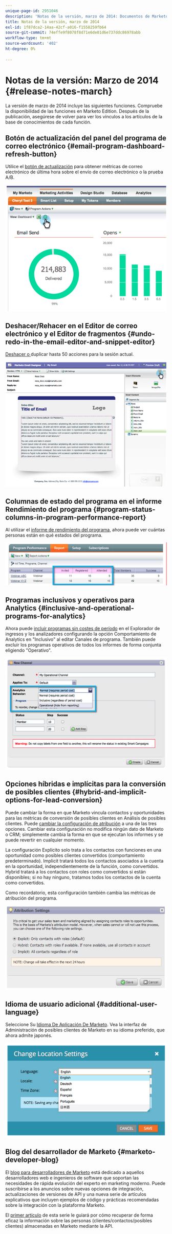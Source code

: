 ```yaml
---
unique-page-id: 2951046
description: 'Notas de la versión, marzo de 2014: Documentos de Marketo: Documentación del producto'
title: Notas de la versión, marzo de 2014
exl-id: 1f87dca2-14aa-42cf-a016-f1558259fb64
source-git-commit: 74effe9f8078f8d71e6de01d6e737ddc86978abb
workflow-type: tm+mt
source-wordcount: '402'
ht-degree: 0%

---
```


# Notas de la versión: Marzo de 2014 {#release-notes-march}

La versión de marzo de 2014 incluye las siguientes funciones. Compruebe la disponibilidad de las funciones en Marketo Edition. Después de la publicación, asegúrese de volver para ver los vínculos a los artículos de la base de conocimientos de cada función.

## Botón de actualización del panel del programa de correo electrónico {#email-program-dashboard-refresh-button}

Utilice el [botón de actualización](/help/marketo/product-docs/email-marketing/email-programs/email-program-data/use-the-email-program-dashboard.md) para obtener métricas de correo electrónico de última hora sobre el envío de correo electrónico o la prueba A/B.

![](assets/image2014-9-22-11-3a35-3a15.png)

## Deshacer/Rehacer en el Editor de correo electrónico y el Editor de fragmentos {#undo-redo-in-the-email-editor-and-snippet-editor}

[Deshacer o ](/help/marketo/product-docs/email-marketing/general/email-editor-2/edit-elements-in-an-email.md) duplicar hasta 50 acciones para la sesión actual.

![](assets/image2014-9-22-11-3a35-3a40.png)

## Columnas de estado del programa en el informe Rendimiento del programa {#program-status-columns-in-program-performance-report}

Al utilizar el [informe de rendimiento del programa](/help/marketo/product-docs/core-marketo-concepts/programs/program-performance-report/add-program-status-columns-to-a-program-report.md), ahora puede ver cuántas personas están en qué estados del programa.

![](assets/image2014-9-22-11-3a36-3a13.png)

## Programas inclusivos y operativos para Analytics {#inclusive-and-operational-programs-for-analytics}

Ahora puede [incluir programas sin costes de período](/help/marketo/product-docs/reporting/revenue-cycle-analytics/program-analytics/make-a-program-without-a-period-cost-available-in-revenue-explorer-and-analyzers.md) en el Explorador de ingresos y los analizadores configurando la opción Comportamiento de Analytics en &quot;Inclusivo&quot; al editar Canales de programa. También puede excluir los programas operativos de todos los informes de forma conjunta eligiendo &quot;Operativo&quot;.

![](assets/image2014-9-22-11-3a36-3a32.png)

## Opciones híbridas e implícitas para la conversión de posibles clientes {#hybrid-and-implicit-options-for-lead-conversion}

Puede cambiar la forma en que Marketo vincula contactos y oportunidades para las métricas de conversión de posibles clientes en Análisis de posibles clientes. Puede [cambiar la configuración de atribución](/help/marketo/product-docs/administration/settings/change-attribution-settings-for-analytics.md) a una de las tres opciones. Cambiar esta configuración no modifica ningún dato de Marketo o CRM; simplemente cambia la forma en que se ejecutan los informes y se puede revertir en cualquier momento.

La configuración Explícito solo trata a los contactos con funciones en una oportunidad como posibles clientes convertidos (comportamiento predeterminado). Implicit tratará todos los contactos asociados a la cuenta en la oportunidad, independientemente de la función, como convertidos. Hybrid tratará a los contactos con roles como convertidos si están disponibles; si no hay ninguno, tratamos todos los contactos de la cuenta como convertidos.

Como recordatorio, esta configuración también cambia las métricas de atribución del programa.

![](assets/image2014-9-22-11-3a36-3a51.png)

## Idioma de usuario adicional {#additional-user-language}

Seleccione Su [Idioma De Aplicación De Marketo](/help/marketo/product-docs/administration/settings/select-your-language-locale-and-time-zone.md). Vea la interfaz de Administración de posibles clientes de Marketo en su idioma preferido, que ahora admite japonés.

![](assets/image2014-9-22-11-3a37-3a14.png)

## Blog del desarrollador de Marketo {#marketo-developer-blog}

El [blog para desarrolladores de Marketo](https://developers.marketo.com/blog/) está dedicado a aquellos desarrolladores web e ingenieros de software que soportan las necesidades de rápida evolución del experto en marketing moderno. Puede suscribirse a los anuncios sobre nuevas opciones de integración, actualizaciones de versiones de API y una nueva serie de artículos explicativos que incluyen ejemplos de código y prácticas recomendadas sobre la integración con la plataforma Marketo.

El [primer artículo](https://developers.marketo.com/blog/retrieving-customer-and-prospect-information-from-marketo-using-the-api/) de esta serie le guiará por cómo recuperar de forma eficaz la información sobre las personas (clientes/contactos/posibles clientes) almacenadas en Marketo mediante la API.
